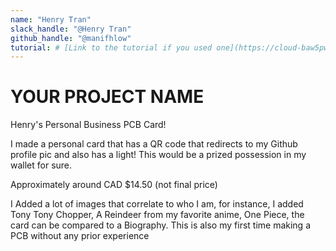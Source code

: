 ```yaml
---
name: "Henry Tran"
slack_handle: "@Henry Tran"
github_handle: "@manifhlow"
tutorial: # [Link to the tutorial if you used one](https://cloud-baw5pw456-hack-club-bot.vercel.app/0build_a_circuit_board_with_maggie.mp4)
---
```


# YOUR PROJECT NAME
Henry's Personal Business PCB Card!
<!-- Describe your board in 2-3 sentences. What are you making? What will it do? -->
I made a personal card that has a QR code that redirects to my Github profile pic and also has a light! This would be a prized possession in 
my wallet for sure.
<!-- How much is it going to cost? -->
Approximately around CAD $14.50 (not final price)
<!-- Tell us a little bit about your design process. What were some challenges? What helped? ***Totally optional*** -->
I Added a lot of images that correlate to who I am, for instance, I added Tony Tony Chopper, A Reindeer from my favorite anime, One Piece,
the card can be compared to a Biography. This is also my first time making a PCB without any prior experience
